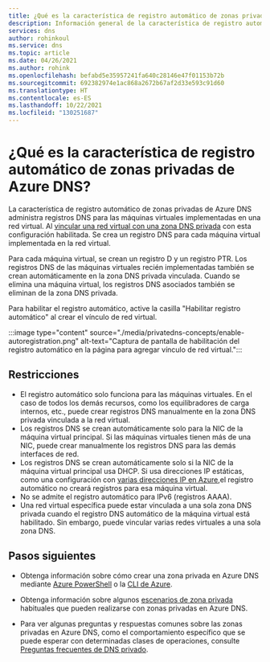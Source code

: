 ```yaml
---
title: ¿Qué es la característica de registro automático de zonas privadas de Azure DNS?
description: Información general de la característica de registro automático de zonas privadas de Azure DNS.
services: dns
author: rohinkoul
ms.service: dns
ms.topic: article
ms.date: 04/26/2021
ms.author: rohink
ms.openlocfilehash: befabd5e35957241fa640c28146e47f01153b72b
ms.sourcegitcommit: 692382974e1ac868a2672b67af2d33e593c91d60
ms.translationtype: HT
ms.contentlocale: es-ES
ms.lasthandoff: 10/22/2021
ms.locfileid: "130251687"
---
```

# <a name="what-is-the-auto-registration-feature-in-azure-dns-private-zones"></a>¿Qué es la característica de registro automático de zonas privadas de Azure DNS?

La característica de registro automático de zonas privadas de Azure DNS administra registros DNS para las máquinas virtuales implementadas en una red virtual. Al [vincular una red virtual con una zona DNS privada](./private-dns-virtual-network-links.md) con esta configuración habilitada. Se crea un registro DNS para cada máquina virtual implementada en la red virtual. 

Para cada máquina virtual, se crean un registro D y un registro PTR. Los registros DNS de las máquinas virtuales recién implementadas también se crean automáticamente en la zona DNS privada vinculada. Cuando se elimina una máquina virtual, los registros DNS asociados también se eliminan de la zona DNS privada.

Para habilitar el registro automático, active la casilla "Habilitar registro automático" al crear el vínculo de red virtual.

:::image type="content" source="./media/privatedns-concepts/enable-autoregistration.png" alt-text="Captura de pantalla de habilitación del registro automático en la página para agregar vínculo de red virtual.":::

## <a name="restrictions"></a>Restricciones

* El registro automático solo funciona para las máquinas virtuales. En el caso de todos los demás recursos, como los equilibradores de carga internos, etc., puede crear registros DNS manualmente en la zona DNS privada vinculada a la red virtual.
* Los registros DNS se crean automáticamente solo para la NIC de la máquina virtual principal. Si las máquinas virtuales tienen más de una NIC, puede crear manualmente los registros DNS para las demás interfaces de red.
* Los registros DNS se crean automáticamente solo si la NIC de la máquina virtual principal usa DHCP. Si usa direcciones IP estáticas, como una configuración con [varias direcciones IP en Azure](../virtual-network/ip-services/virtual-network-multiple-ip-addresses-portal.md#os-config),el registro automático no creará registros para esa máquina virtual.
* No se admite el registro automático para IPv6 (registros AAAA).
* Una red virtual específica puede estar vinculada a una sola zona DNS privada cuando el registro DNS automático de la máquina virtual está habilitado. Sin embargo, puede vincular varias redes virtuales a una sola zona DNS.

## <a name="next-steps"></a>Pasos siguientes

* Obtenga información sobre cómo crear una zona privada en Azure DNS mediante [Azure PowerShell](./private-dns-getstarted-powershell.md) o la [CLI de Azure](./private-dns-getstarted-cli.md).

* Obtenga información sobre algunos [escenarios de zona privada](./private-dns-scenarios.md) habituales que pueden realizarse con zonas privadas en Azure DNS.

* Para ver algunas preguntas y respuestas comunes sobre las zonas privadas en Azure DNS, como el comportamiento específico que se puede esperar con determinadas clases de operaciones, consulte [Preguntas frecuentes de DNS privado](./dns-faq-private.yml).
